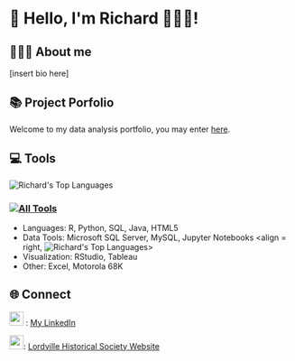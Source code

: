 # 👋 Hello, I'm Richard 👨🏻‍💻!

## 🙋🏻‍♂️ About me
[insert bio here]

## 📚 Project Porfolio
Welcome to my data analysis portfolio, you may enter [here](https://github.com/r-kish/Portfolio).

## 💻 Tools
![Richard's Top Languages](https://github-readme-stats.vercel.app/api/top-langs/?username=r-kish&layout=compact)
### [![All Tools](https://skillicons.dev/icons?i=r,python,mysql,java,html)](https://skillicons.dev)
- Languages: R, Python, SQL, Java, HTML5
- Data Tools: Microsoft SQL Server, MySQL, Jupyter Notebooks <align = right, ![Richard's Top Languages](https://github-readme-stats.vercel.app/api/top-langs/?username=r-kish&layout=compact)>
- Visualization: RStudio, Tableau
- Other: Excel, Motorola 68K

## 🌐 Connect
[<img width = 25, height = 25, src = https://camo.githubusercontent.com/6eeeae9698286e45eda5d2973026a896fd42fa7f4271bf31aa74e9557e82181a/68747470733a2f2f6564656e742e6769746875622e696f2f537570657254696e7949636f6e732f696d616765732f7376672f6c696e6b6564696e2e737667>](https://www.linkedin.com/in/richard-kish/) : [My LinkedIn](https://www.linkedin.com/in/richard-kish/)

[<img width = 25, height = 25, src = https://icons.veryicon.com/png/o/miscellaneous/base-icon-library-1/internet-54.png>](https://www.lordville.net): [Lordville Historical Society Website](https://www.lordville.net)

<!--
**r-kish/r-kish** is a ✨ _special_ ✨ repository because its `README.md` (this file) appears on your GitHub profile.

Here are some ideas to get you started:

- 🔭 I’m currently working on ...
- 🌱 I’m currently learning ...
- 👯 I’m looking to collaborate on ...
- 🤔 I’m looking for help with ...
- 💬 Ask me about ...
- 📫 How to reach me: ...
- 😄 Pronouns: ...
- ⚡ Fun fact: ...
-->
